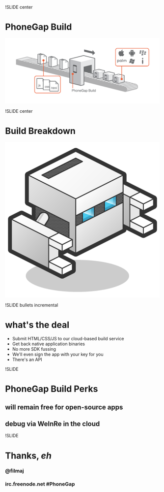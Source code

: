 !SLIDE center

# PhoneGap Build

![build](../img/Build-Diagram.png)

!SLIDE center

# Build Breakdown

![buildbot](../img/Build-Bot.png)

!SLIDE bullets incremental

# what's the deal

* Submit HTML/CSS/JS to our cloud-based build service
* Get back native application binaries
* No more SDK fussing
* We'll even sign the app with your key for you
* There's an API

!SLIDE

# PhoneGap Build Perks

## will remain free for open-source apps

## debug via WeInRe in the cloud

!SLIDE

# Thanks, _eh_

### @filmaj
### irc.freenode.net #PhoneGap
